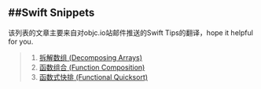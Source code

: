##Swift Snippets
----
该列表的文章主要来自对objc.io站邮件推送的Swift Tips的翻译，hope it helpful for you.

   >1. [拆解数组 (Decomposing Arrays)](#)
   >2. [函数组合 (Function Composition)](#)
   >3. [函数式快排 (Functional Quicksort)](#)	